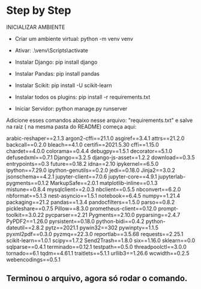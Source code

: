 # Step by Step


INICIALIZAR AMBIENTE

* Criar um ambiente virtual: python -m venv venv

* Ativar: .\venv\Scripts\activate

* Instalar Django: pip install django

* Instalar Pandas: pip install pandas

* Instalar Scikit: pip install -U scikit-learn

* Instalar todos os plugins: pip install -r requirements.txt

* Iniciar Servidor: python manage.py runserver


Adicione esses comandos abaixo nesse arquivo: "requirements.txt" e salve na raiz ( na mesma pasta do README)
começa aqui:

arabic-reshaper==2.1.3
argon2-cffi==21.1.0
asgiref==3.4.1
attrs==21.2.0
backcall==0.2.0
bleach==4.1.0
certifi==2021.5.30
cffi==1.15.0
chardet==4.0.0
colorama==0.4.4
debugpy==1.5.1
decorator==5.1.0
defusedxml==0.7.1
Django==3.2.5
django-js-asset==1.2.2
download==0.3.5
entrypoints==0.3
future==0.18.2
idna==2.10
ipykernel==6.5.0
ipython==7.29.0
ipython-genutils==0.2.0
jedi==0.18.0
Jinja2==3.0.2
jsonschema==4.2.1
jupyter-client==7.0.6
jupyter-core==4.9.1
jupyterlab-pygments==0.1.2
MarkupSafe==2.0.1
matplotlib-inline==0.1.3
mistune==0.8.4
mysqlclient==2.0.3
nbclient==0.5.5
nbconvert==6.2.0
nbformat==5.1.3
nest-asyncio==1.5.1
notebook==6.4.5
numpy==1.21.4
packaging==21.2
pandas==1.3.4
pandocfilters==1.5.0
parso==0.8.2
pickleshare==0.7.5
Pillow==8.3.0
prometheus-client==0.12.0
prompt-toolkit==3.0.22
pycparser==2.21
Pygments==2.10.0
pyparsing==2.4.7
PyPDF2==1.26.0
pyrsistent==0.18.0
python-bidi==0.4.2
python-dateutil==2.8.2
pytz==2021.1
pywin32==302
pywinpty==1.1.5
pyxml2pdf==0.3.0
pyzmq==22.3.0
reportlab==3.5.68
requests==2.25.1
scikit-learn==1.0.1
scipy==1.7.2
Send2Trash==1.8.0
six==1.16.0
sklearn==0.0
sqlparse==0.4.1
terminado==0.12.1
testpath==0.5.0
threadpoolctl==3.0.0
tornado==6.1
tqdm==4.61.1
traitlets==5.1.1
urllib3==1.26.6
wcwidth==0.2.5
webencodings==0.5.1


Terminou o arquivo, agora só rodar o comando.
----------------------------------------------


